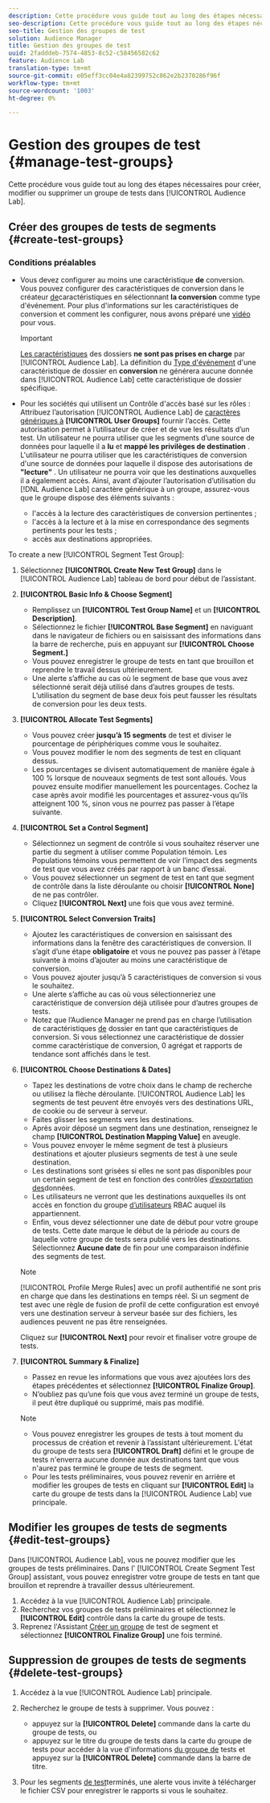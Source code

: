 ```yaml
---
description: Cette procédure vous guide tout au long des étapes nécessaires pour créer, modifier ou supprimer un groupe de tests dans Audience Lab.
seo-description: Cette procédure vous guide tout au long des étapes nécessaires pour créer, modifier ou supprimer un groupe de tests dans Audience Lab.
seo-title: Gestion des groupes de test
solution: Audience Manager
title: Gestion des groupes de test
uuid: 2fadddeb-7574-4853-8c52-c58456582c62
feature: Audience Lab
translation-type: tm+mt
source-git-commit: e05eff3cc04e4a82399752c862e2b2370286f96f
workflow-type: tm+mt
source-wordcount: '1003'
ht-degree: 0%

---
```



# Gestion des groupes de test {#manage-test-groups}

Cette procédure vous guide tout au long des étapes nécessaires pour créer, modifier ou supprimer un groupe de tests dans [!UICONTROL Audience Lab].

## Créer des groupes de tests de segments {#create-test-groups}

### Conditions préalables

<!-- create-test-group.xml -->

* Vous devez configurer au moins une caractéristique **de** conversion. Vous pouvez configurer des caractéristiques de conversion dans le créateur [de](../../features/traits/create-onboarded-rule-based-traits.md)caractéristiques en sélectionnant **la conversion** comme type d&#39;événement. Pour plus d&#39;informations sur les caractéristiques de conversion et comment les configurer, nous avons préparé une [vidéo](https://helpx.adobe.com/audience-manager/kt/using/creating-conversion-traits-feature-video-use.html) pour vous.

   >[!IMPORTANT]
   >
   >[Les caractéristiques](../../features/traits/about-folder-traits.md) des dossiers **ne sont pas prises en charge** par [!UICONTROL Audience Lab]. La définition du [Type d&#39;événement](../../features/traits/create-onboarded-rule-based-traits.md) d&#39;une caractéristique de dossier en **conversion** ne générera aucune donnée dans [!UICONTROL Audience Lab] cette caractéristique de dossier spécifique.

* Pour les sociétés qui utilisent un Contrôle d&#39;accès [](../../features/administration/administration-overview.md)basé sur les rôles : Attribuez l’autorisation [!UICONTROL Audience Lab] de [caractères génériques à](../../features/administration/administration-overview.md#wild-card-permissions) **[!UICONTROL User Groups]** fournir l’accès. Cette autorisation permet à l’utilisateur de créer et de vue les résultats d’un test. Un utilisateur ne pourra utiliser que les segments d’une source de données pour laquelle il a **lu** et **mappé les privilèges de destination** . L&#39;utilisateur ne pourra utiliser que les caractéristiques de conversion d&#39;une source de données pour laquelle il dispose des autorisations de **&quot;lecture&quot;** . Un utilisateur ne pourra voir que les destinations auxquelles il a également accès. Ainsi, avant d’ajouter l’autorisation d’utilisation du [!DNL Audience Lab] caractère générique à un groupe, assurez-vous que le groupe dispose des éléments suivants :
   * l&#39;accès à la lecture des caractéristiques de conversion pertinentes ;
   * l&#39;accès à la lecture et à la mise en correspondance des segments pertinents pour les tests ;
   * accès aux destinations appropriées.

To create a new [!UICONTROL Segment Test Group]:

1. Sélectionnez **[!UICONTROL Create New Test Group]** dans le [!UICONTROL Audience Lab] tableau de bord pour début de l’assistant.
1. **[!UICONTROL Basic Info & Choose Segment]**

   * Remplissez un **[!UICONTROL Test Group Name]** et un **[!UICONTROL Description]**.
   * Sélectionnez le fichier **[!UICONTROL Base Segment]** en naviguant dans le navigateur de fichiers ou en saisissant des informations dans la barre de recherche, puis en appuyant sur **[!UICONTROL Choose Segment.]**
   * Vous pouvez enregistrer le groupe de tests en tant que brouillon et reprendre le travail dessus ultérieurement.
   * Une alerte s’affiche au cas où le segment de base que vous avez sélectionné serait déjà utilisé dans d’autres groupes de tests. L’utilisation du segment de base deux fois peut fausser les résultats de conversion pour les deux tests.

1. **[!UICONTROL Allocate Test Segments]**

   * Vous pouvez créer **jusqu’à 15 segments** de test et diviser le pourcentage de périphériques comme vous le souhaitez.
   * Vous pouvez modifier le nom des segments de test en cliquant dessus.
   * Les pourcentages se divisent automatiquement de manière égale à 100 % lorsque de nouveaux segments de test sont alloués. Vous pouvez ensuite modifier manuellement les pourcentages. Cochez la case après avoir modifié les pourcentages et assurez-vous qu’ils atteignent 100 %, sinon vous ne pourrez pas passer à l’étape suivante.

1. **[!UICONTROL Set a Control Segment]**

   * Sélectionnez un segment de contrôle si vous souhaitez réserver une partie du segment à utiliser comme Population témoin. Les Populations témoins vous permettent de voir l’impact des segments de test que vous avez créés par rapport à un banc d’essai.
   * Vous pouvez sélectionner un segment de test en tant que segment de contrôle dans la liste déroulante ou choisir **[!UICONTROL None]** de ne pas contrôler.
   * Cliquez **[!UICONTROL Next]** une fois que vous avez terminé.

1. **[!UICONTROL Select Conversion Traits]**

   * Ajoutez les caractéristiques de conversion en saisissant des informations dans la fenêtre des caractéristiques de conversion. Il s’agit d’une étape **obligatoire** et vous ne pouvez pas passer à l’étape suivante à moins d’ajouter au moins une caractéristique de conversion.
   * Vous pouvez ajouter jusqu’à 5 caractéristiques de conversion si vous le souhaitez.
   * Une alerte s’affiche au cas où vous sélectionneriez une caractéristique de conversion déjà utilisée pour d’autres groupes de tests.
   * Notez que l’Audience Manager ne prend pas en charge l’utilisation de caractéristiques [de](/help/using/features/traits/about-folder-traits.md) dossier en tant que caractéristiques de conversion. Si vous sélectionnez une caractéristique de dossier comme caractéristique de conversion, 0 agrégat et rapports de tendance sont affichés dans le test.

1. **[!UICONTROL Choose Destinations & Dates]**

   * Tapez les destinations de votre choix dans le champ de recherche ou utilisez la flèche déroulante. [!UICONTROL Audience Lab] les segments de test peuvent être envoyés vers des destinations URL, de cookie ou de serveur à serveur.
   * Faites glisser les segments vers les destinations.
   * Après avoir déposé un segment dans une destination, renseignez le champ **[!UICONTROL Destination Mapping Value]** en aveugle.
   * Vous pouvez envoyer le même segment de test à plusieurs destinations et ajouter plusieurs segments de test à une seule destination.
   * Les destinations sont grisées si elles ne sont pas disponibles pour un certain segment de test en fonction des contrôles [d’exportation des](../../features/data-export-controls.md)données.
   * Les utilisateurs ne verront que les destinations auxquelles ils ont accès en fonction du groupe [d’utilisateurs](../../features/administration/administration-overview.md) RBAC auquel ils appartiennent.
   * Enfin, vous devez sélectionner une date de début pour votre groupe de tests. Cette date marque le début de la période au cours de laquelle votre groupe de tests sera publié vers les destinations. Sélectionnez **Aucune date** de fin pour une comparaison indéfinie des segments de test.

   >[!NOTE]
   >
   >[!UICONTROL Profile Merge Rules] avec un profil authentifié ne sont pris en charge que dans les destinations en temps réel. Si un segment de test avec une règle de fusion de profil de cette configuration est envoyé vers une destination serveur à serveur basée sur des fichiers, les audiences peuvent ne pas être renseignées.

   Cliquez sur **[!UICONTROL Next]** pour revoir et finaliser votre groupe de tests.

1. **[!UICONTROL Summary & Finalize]**

   * Passez en revue les informations que vous avez ajoutées lors des étapes précédentes et sélectionnez **[!UICONTROL Finalize Group]**.
   * N’oubliez pas qu’une fois que vous avez terminé un groupe de tests, il peut être dupliqué ou supprimé, mais pas modifié.

   >[!NOTE]
   >* Vous pouvez enregistrer les groupes de tests à tout moment du processus de création et revenir à l’assistant ultérieurement. L&#39;état du groupe de tests sera **[!UICONTROL Draft]** défini et le groupe de tests n&#39;enverra aucune donnée aux destinations tant que vous n&#39;aurez pas terminé le groupe de tests de segment.
   >* Pour les tests préliminaires, vous pouvez revenir en arrière et modifier les groupes de tests en cliquant sur **[!UICONTROL Edit]** la carte du groupe de tests dans la [!UICONTROL Audience Lab] vue principale.


## Modifier les groupes de tests de segments {#edit-test-groups}

Dans [!UICONTROL Audience Lab], vous ne pouvez modifier que les groupes de tests préliminaires. Dans l&#39; [!UICONTROL Create Segment Test Group] assistant, vous pouvez enregistrer votre groupe de tests en tant que brouillon et reprendre à travailler dessus ultérieurement.

1. Accédez à la vue [!UICONTROL Audience Lab] principale.
1. Recherchez vos groupes de tests préliminaires et sélectionnez le **[!UICONTROL Edit]** contrôle dans la carte du groupe de tests.
1. Reprenez l&#39;Assistant [Créer un groupe](../../features/audience-lab/audience-lab-manage-test-groups.md#create-test-groups) de test de segment et sélectionnez **[!UICONTROL Finalize Group]** une fois terminé.

## Suppression de groupes de tests de segments {#delete-test-groups}

1. Accédez à la vue [!UICONTROL Audience Lab] principale.
1. Recherchez le groupe de tests à supprimer. Vous pouvez :

   * appuyez sur la **[!UICONTROL Delete]** commande dans la carte du groupe de tests, ou
   * appuyez sur le titre du groupe de tests dans la carte du groupe de tests pour accéder à la vue d&#39;informations [du groupe de](../../features/audience-lab/audience-lab-information-view.md) tests et appuyez sur la **[!UICONTROL Delete]** commande dans la barre de titre.

1. Pour les segments [de test](../../features/audience-lab/audience-lab.md#status)terminés, une alerte vous invite à télécharger le fichier CSV pour enregistrer le rapports si vous le souhaitez.
